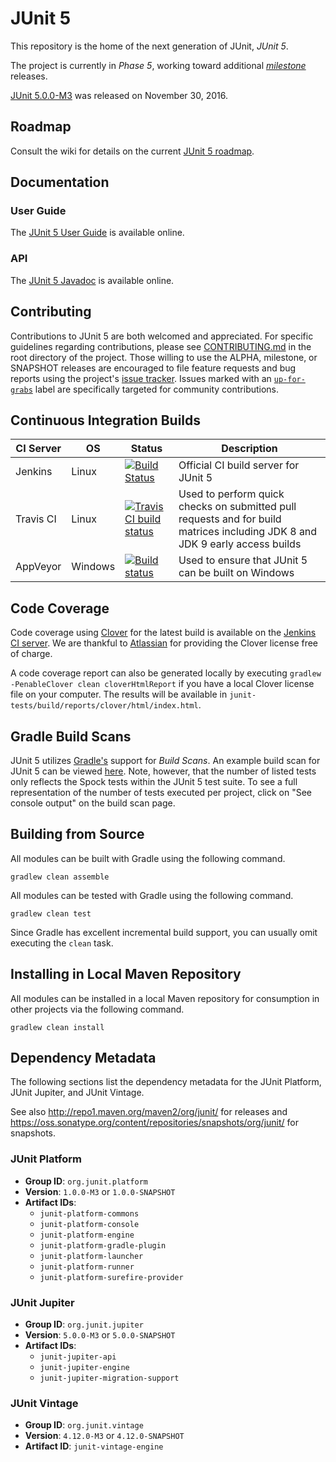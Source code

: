 # JUnit 5

This repository is the home of the next generation of JUnit, _JUnit 5_.

The project is currently in _Phase 5_, working toward additional [_milestone_](https://github.com/junit-team/junit5/milestones) releases.

[JUnit 5.0.0-M3](https://github.com/junit-team/junit5/releases/tag/r5.0.0-M3)
was released on November 30, 2016.

## Roadmap

Consult the wiki for details on the current [JUnit 5 roadmap](https://github.com/junit-team/junit5/wiki#roadmap).

## Documentation

### User Guide

The [JUnit 5 User Guide] is available online.

### API

The [JUnit 5 Javadoc] is available online.

## Contributing

Contributions to JUnit 5 are both welcomed and appreciated. For specific guidelines
regarding contributions, please see [CONTRIBUTING.md] in the root directory of the
project. Those willing to use the ALPHA, milestone, or SNAPSHOT releases are encouraged
to file feature requests and bug reports using the project's
[issue tracker](https://github.com/junit-team/junit5/issues). Issues marked with an
<a href="https://github.com/junit-team/junit5/issues?q=is%3Aissue+is%3Aopen+label%3Aup-for-grabs">`up-for-grabs`</a>
label are specifically targeted for community contributions.

## Continuous Integration Builds

| CI Server | OS      | Status | Description |
| --------- | ------- | ------ | ----------- |
| Jenkins   | Linux   | [![Build Status](https://junit.ci.cloudbees.com/job/JUnit5/badge/icon)](https://junit.ci.cloudbees.com/job/JUnit5) | Official CI build server for JUnit 5 |
| Travis CI | Linux   | [![Travis CI build status](https://travis-ci.org/junit-team/junit5.svg?branch=master)](https://travis-ci.org/junit-team/junit5) | Used to perform quick checks on submitted pull requests and for build matrices including JDK 8 and JDK 9 early access builds |
| AppVeyor  | Windows | [![Build status](https://ci.appveyor.com/api/projects/status/xv8wc8w9sr44ghc4/branch/master?svg=true)](https://ci.appveyor.com/project/marcphilipp/junit5/branch/master) | Used to ensure that JUnit 5 can be built on Windows |

## Code Coverage

Code coverage using [Clover] for the latest build is available on the [Jenkins CI server].
We are thankful to [Atlassian] for providing the Clover license free of charge.

A code coverage report can also be generated locally by executing
`gradlew -PenableClover clean cloverHtmlReport` if you have a local Clover license file
on your computer. The results will be available in
`junit-tests/build/reports/clover/html/index.html`.

## Gradle Build Scans

JUnit 5 utilizes [Gradle's](https://gradle.com/) support for _Build Scans_. An example
build scan for JUnit 5 can be viewed [here](https://scans.gradle.com/s/pgjgssca2kkli).
Note, however, that the number of listed tests only reflects the Spock tests within the
JUnit 5 test suite. To see a full representation of the number of tests executed per
project, click on "See console output" on the build scan page.

## Building from Source

All modules can be built with Gradle using the following command.

```
gradlew clean assemble
```

All modules can be tested with Gradle using the following command.

```
gradlew clean test
```

Since Gradle has excellent incremental build support, you can usually omit executing the `clean` task.

## Installing in Local Maven Repository

All modules can be installed in a local Maven repository for consumption in other projects via the following command.

```
gradlew clean install
```

## Dependency Metadata

The following sections list the dependency metadata for the JUnit Platform, JUnit
Jupiter, and JUnit Vintage.

See also <http://repo1.maven.org/maven2/org/junit/> for releases and <https://oss.sonatype.org/content/repositories/snapshots/org/junit/> for snapshots.

### JUnit Platform

- **Group ID**: `org.junit.platform`
- **Version**: `1.0.0-M3` or `1.0.0-SNAPSHOT`
- **Artifact IDs**:
  - `junit-platform-commons`
  - `junit-platform-console`
  - `junit-platform-engine`
  - `junit-platform-gradle-plugin`
  - `junit-platform-launcher`
  - `junit-platform-runner`
  - `junit-platform-surefire-provider`

### JUnit Jupiter

- **Group ID**: `org.junit.jupiter`
- **Version**: `5.0.0-M3` or `5.0.0-SNAPSHOT`
- **Artifact IDs**:
  - `junit-jupiter-api`
  - `junit-jupiter-engine`
  - `junit-jupiter-migration-support`

### JUnit Vintage

- **Group ID**: `org.junit.vintage`
- **Version**: `4.12.0-M3` or `4.12.0-SNAPSHOT`
- **Artifact ID**: `junit-vintage-engine`


[Atlassian]: https://www.atlassian.com/
[Clover]: https://www.atlassian.com/software/clover/
[CONTRIBUTING.md]: https://github.com/junit-team/junit5/blob/master/CONTRIBUTING.md
[Jenkins CI server]: https://junit.ci.cloudbees.com/job/JUnit5/lastSuccessfulBuild/clover-report/
[JUnit 5 Javadoc]: http://junit.org/junit5/docs/current/api/
[JUnit 5 User Guide]: http://junit.org/junit5/docs/current/user-guide/
[Prototype]: https://github.com/junit-team/junit5/wiki/Prototype
[Twitter]: https://twitter.com/junitlambda
